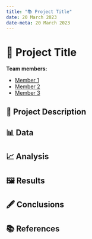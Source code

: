```yaml
---
title: "📚 Project Title"
date: 20 March 2023
date-meta: 20 March 2023
---
```


# 🤖 Project Title

**Team members:** 

- [Member 1]()
- [Member 2]()
- [Member 3]()

## 📝 Project Description

## 📊 Data

## 📈 Analysis

## 🖼️ Results

## 🖋️ Conclusions

## 📚 References
